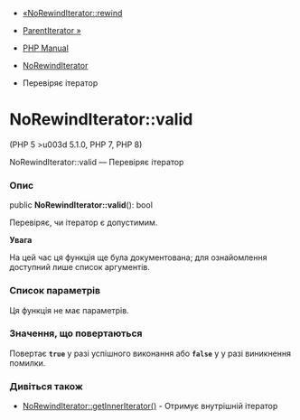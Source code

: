 - [«NoRewindIterator::rewind](norewinditerator.rewind.md)
- [ParentIterator »](class.parentiterator.md)

- [PHP Manual](index.md)
- [NoRewindIterator](class.norewinditerator.md)
- Перевіряє ітератор

# NoRewindIterator::valid

(PHP 5 \>u003d 5.1.0, PHP 7, PHP 8)

NoRewindIterator::valid — Перевіряє ітератор

### Опис

public **NoRewindIterator::valid**(): bool

Перевіряє, чи ітератор є допустимим.

**Увага**

На цей час ця функція ще була документована; для
ознайомлення доступний лише список аргументів.

### Список параметрів

Ця функція не має параметрів.

### Значення, що повертаються

Повертає **`true`** у разі успішного виконання або **`false`** у
у разі виникнення помилки.

### Дивіться також

- [NoRewindIterator::getInnerIterator()](norewinditerator.getinneriterator.md) -
Отримує внутрішній ітератор
